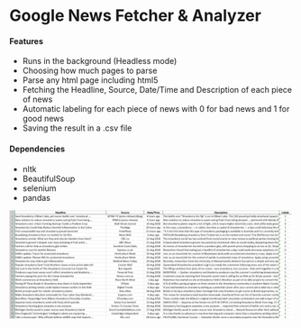 <h1>Google News Fetcher & Analyzer</h1>

<h4>Features</h4>
<ul>
<li>Runs in the background (Headless mode)</li>
<li>Choosing how much pages to parse</li>
<li>Parse any html page including html5</li>
<li>Fetching the Headline, Source, Date/Time and Description of each piece of news</li>
<li>Automatic labeling for each piece of news with 0 for bad news and 1 for good news</li>
<li>Saving the result in a .csv file</li>
</ul>

<h4>Dependencies</h4>
<ul>
  <li>nltk</li>
  <li>BeautifulSoup</li>
  <li>selenium</li>
  <li>pandas</li>
</ul>

![alt text](https://raw.githubusercontent.com/MohamedWagih96/GoogleNews-Fetcher/master/example.png "Results Example")
